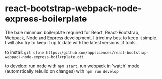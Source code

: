 # react-bootstrap-webpack-node-express-boilerplate
The bare minimum boilerplate required for React, React-Bootstrap, Webpack, Node and Express development. I tried my best to keep it simple. I will also try to keep it up to date with the latest versions of tools.


to install: `git clone https://github.com/appsciences/react-bootstrap-webpack-node-express-boilerplate.git` 

to develop: run node with `npm start`, run webpack in 'watch' mode (automatically rebuild on changes) with `npm run develop`

